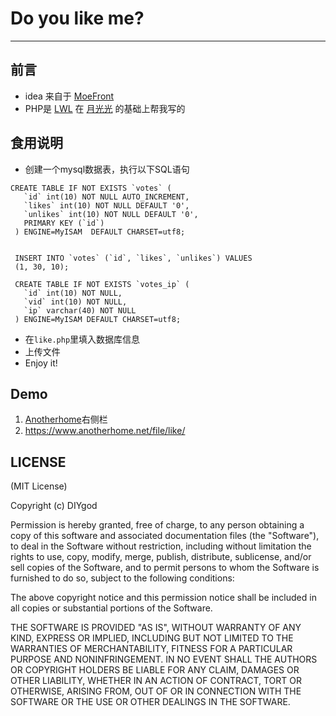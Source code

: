 # Do you like me?
----

## 前言

+ idea 来自于 [MoeFront](https://moefront.github.io/)
+ PHP是 [LWL](https://blog.lwl12.com/) 在 [月光光](http://www.helloweba.com/view-blog-237.html) 的基础上帮我写的

## 食用说明

+ 创建一个mysql数据表，执行以下SQL语句
```
CREATE TABLE IF NOT EXISTS `votes` (
   `id` int(10) NOT NULL AUTO_INCREMENT,
   `likes` int(10) NOT NULL DEFAULT '0',
   `unlikes` int(10) NOT NULL DEFAULT '0',
   PRIMARY KEY (`id`)
 ) ENGINE=MyISAM  DEFAULT CHARSET=utf8;


 INSERT INTO `votes` (`id`, `likes`, `unlikes`) VALUES
 (1, 30, 10);

 CREATE TABLE IF NOT EXISTS `votes_ip` (
   `id` int(10) NOT NULL,
   `vid` int(10) NOT NULL,
   `ip` varchar(40) NOT NULL
 ) ENGINE=MyISAM DEFAULT CHARSET=utf8;
```
+ 在`like.php`里填入数据库信息
+ 上传文件
+ Enjoy it!

## Demo

1. [Anotherhome](www.anotherhome.net)右侧栏
1. https://www.anotherhome.net/file/like/

## LICENSE

(MIT License)

Copyright (c) DIYgod

Permission is hereby granted, free of charge, to any person obtaining a copy of this software and associated documentation files (the "Software"), to deal in the Software without restriction, including without limitation the rights to use, copy, modify, merge, publish, distribute, sublicense, and/or sell copies of the Software, and to permit persons to whom the Software is furnished to do so, subject to the following conditions:

The above copyright notice and this permission notice shall be included in all copies or substantial portions of the Software.

THE SOFTWARE IS PROVIDED "AS IS", WITHOUT WARRANTY OF ANY KIND, EXPRESS OR IMPLIED, INCLUDING BUT NOT LIMITED TO THE WARRANTIES OF MERCHANTABILITY, FITNESS FOR A PARTICULAR PURPOSE AND NONINFRINGEMENT. IN NO EVENT SHALL THE AUTHORS OR COPYRIGHT HOLDERS BE LIABLE FOR ANY CLAIM, DAMAGES OR OTHER LIABILITY, WHETHER IN AN ACTION OF CONTRACT, TORT OR OTHERWISE, ARISING FROM, OUT OF OR IN CONNECTION WITH THE SOFTWARE OR THE USE OR OTHER DEALINGS IN THE SOFTWARE.